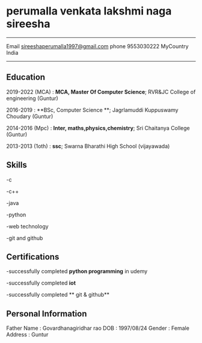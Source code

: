 perumalla venkata lakshmi naga sireesha
============

-------------------     ----------------------------
Email                     sireeshaperumalla1997@gmail.com
phone                     9553030222
MyCountry                 India
-------------------     ----------------------------

Education
---------

2019-2022 (MCA)
:   **MCA, Master Of Computer Science**;  RVR&JC College of engineering (Guntur)

2016-2019
:   **BSc, Computer Science **; Jagrlamuddi  Kuppuswamy Choudary (Guntur)

2014-2016 (Mpc)
:   **Inter, maths,physics,chemistry**;  Sri Chaitanya College (Guntur)

2013-2013 (1oth)
:   **ssc**;  Swarna Bharathi High School (vijayawada)

   
Skills
--------------------
-c

-c++

-java

-python

-web technology

-git and github


Certifications
-------------------
-successfully completed **python programming** in udemy

-successfully completed **iot**

-successfully completed ** git & github**


Personal Information
-------------------
Father Name        :    Govardhanagiridhar rao
DOB                :    1997/08/24
Gender             :    Female
Address             :   Guntur
